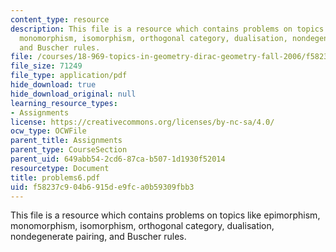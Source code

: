 ```yaml
---
content_type: resource
description: This file is a resource which contains problems on topics like epimorphism,
  monomorphism, isomorphism, orthogonal category, dualisation, nondegenerate pairing,
  and Buscher rules.
file: /courses/18-969-topics-in-geometry-dirac-geometry-fall-2006/f58237c904b6915de9fca0b59309fbb3_problems6.pdf
file_size: 71249
file_type: application/pdf
hide_download: true
hide_download_original: null
learning_resource_types:
- Assignments
license: https://creativecommons.org/licenses/by-nc-sa/4.0/
ocw_type: OCWFile
parent_title: Assignments
parent_type: CourseSection
parent_uid: 649abb54-2cd6-87ca-b507-1d1930f52014
resourcetype: Document
title: problems6.pdf
uid: f58237c9-04b6-915d-e9fc-a0b59309fbb3
---
```

This file is a resource which contains problems on topics like epimorphism, monomorphism, isomorphism, orthogonal category, dualisation, nondegenerate pairing, and Buscher rules.